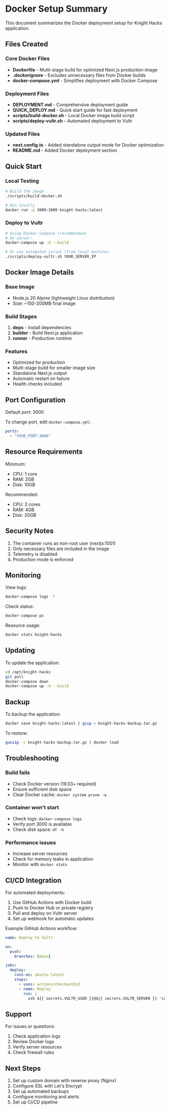 # Docker Setup Summary

This document summarizes the Docker deployment setup for Knight Hacks application.

## Files Created

### Core Docker Files
- **Dockerfile** - Multi-stage build for optimized Next.js production image
- **.dockerignore** - Excludes unnecessary files from Docker builds
- **docker-compose.yml** - Simplifies deployment with Docker Compose

### Deployment Files
- **DEPLOYMENT.md** - Comprehensive deployment guide
- **QUICK_DEPLOY.md** - Quick start guide for fast deployment
- **scripts/build-docker.sh** - Local Docker image build script
- **scripts/deploy-vultr.sh** - Automated deployment to Vultr

### Updated Files
- **next.config.ts** - Added standalone output mode for Docker optimization
- **README.md** - Added Docker deployment section

## Quick Start

### Local Testing
```bash
# Build the image
./scripts/build-docker.sh

# Run locally
docker run -p 3000:3000 knight-hacks:latest
```

### Deploy to Vultr
```bash
# Using Docker Compose (recommended)
# On server:
docker-compose up -d --build

# Or use automated script (from local machine)
./scripts/deploy-vultr.sh YOUR_SERVER_IP
```

## Docker Image Details

### Base Image
- Node.js 20 Alpine (lightweight Linux distribution)
- Size: ~150-200MB final image

### Build Stages
1. **deps** - Install dependencies
2. **builder** - Build Next.js application
3. **runner** - Production runtime

### Features
- Optimized for production
- Multi-stage build for smaller image size
- Standalone Next.js output
- Automatic restart on failure
- Health checks included

## Port Configuration

Default port: 3000

To change port, edit `docker-compose.yml`:
```yaml
ports:
  - "YOUR_PORT:3000"
```

## Resource Requirements

Minimum:
- CPU: 1 core
- RAM: 2GB
- Disk: 10GB

Recommended:
- CPU: 2 cores
- RAM: 4GB
- Disk: 20GB

## Security Notes

1. The container runs as non-root user (nextjs:1001)
2. Only necessary files are included in the image
3. Telemetry is disabled
4. Production mode is enforced

## Monitoring

View logs:
```bash
docker-compose logs -f
```

Check status:
```bash
docker-compose ps
```

Resource usage:
```bash
docker stats knight-hacks
```

## Updating

To update the application:
```bash
cd /opt/knight-hacks
git pull
docker-compose down
docker-compose up -d --build
```

## Backup

To backup the application:
```bash
docker save knight-hacks:latest | gzip > knight-hacks-backup.tar.gz
```

To restore:
```bash
gunzip -c knight-hacks-backup.tar.gz | docker load
```

## Troubleshooting

### Build fails
- Check Docker version (19.03+ required)
- Ensure sufficient disk space
- Clear Docker cache: `docker system prune -a`

### Container won't start
- Check logs: `docker-compose logs`
- Verify port 3000 is available
- Check disk space: `df -h`

### Performance issues
- Increase server resources
- Check for memory leaks in application
- Monitor with `docker stats`

## CI/CD Integration

For automated deployments:

1. Use GitHub Actions with Docker build
2. Push to Docker Hub or private registry
3. Pull and deploy on Vultr server
4. Set up webhook for automatic updates

Example GitHub Actions workflow:
```yaml
name: Deploy to Vultr

on:
  push:
    branches: [main]

jobs:
  deploy:
    runs-on: ubuntu-latest
    steps:
      - uses: actions/checkout@v2
      - name: Deploy
        run: |
          ssh ${{ secrets.VULTR_USER }}@${{ secrets.VULTR_SERVER }} 'cd /opt/knight-hacks && git pull && docker-compose up -d --build'
```

## Support

For issues or questions:
1. Check application logs
2. Review Docker logs
3. Verify server resources
4. Check firewall rules

## Next Steps

1. Set up custom domain with reverse proxy (Nginx)
2. Configure SSL with Let's Encrypt
3. Set up automated backups
4. Configure monitoring and alerts
5. Set up CI/CD pipeline

